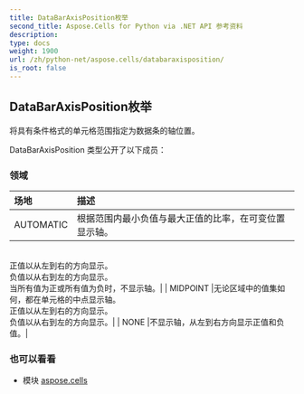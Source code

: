 ```yaml
---
title: DataBarAxisPosition枚举
second_title: Aspose.Cells for Python via .NET API 参考资料
description:
type: docs
weight: 1900
url: /zh/python-net/aspose.cells/databaraxisposition/
is_root: false
---
```

## DataBarAxisPosition枚举
将具有条件格式的单元格范围指定为数据条的轴位置。



DataBarAxisPosition 类型公开了以下成员：

### 领域
|场地|描述|
| :- | :- |
| AUTOMATIC |根据范围内最小负值与最大正值的比率，在可变位置显示轴。<br/>正值以从左到右的方向显示。<br/>负值以从右到左的方向显示。<br/>当所有值为正或所有值为负时，不显示轴。|
| MIDPOINT |无论区域中的值集如何，都在单元格的中点显示轴。<br/>正值以从左到右的方向显示。<br/>负值以从右到左的方向显示。|
| NONE |不显示轴，从左到右方向显示正值和负值。|



### 也可以看看
* 模块 [aspose.cells](..)
